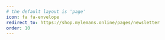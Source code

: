 ```yaml
---
# the default layout is 'page'
icon: fa fa-envelope
redirect_to: https://shop.mylemans.online/pages/newsletter
order: 10
---
```


